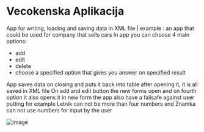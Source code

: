 # Vecokenska Aplikacija
 App for writing, loading and saving data in XML file |
 example : an app that could be used for company that sells cars
 In app you can choose 4 main options:
 - add
 - edit
 - delete
 - choose a specified option that gives you answer on specified result
   
App saves data on closing and puts it back into table after opening it, it is all saved in XML file
On add and edit button the new forms open and on fourth option it also opens it in new form
the app also have a failsafe against user putting for example Letnik can not be more than four numbers and Znamka can not use numbers for input by the user

![image](https://github.com/lukarauter/Vecokenska-Aplikacija/assets/76992667/1c077ae4-c47b-4c81-a02b-01f12b036f02)
